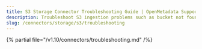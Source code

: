 ```yaml
---
title: S3 Storage Connector Troubleshooting Guide | OpenMetadata Support
description: Troubleshoot S3 ingestion problems such as bucket not found, denied access, or format incompatibility.
slug: /connectors/storage/s3/troubleshooting
---
```


{% partial file="/v1.10/connectors/troubleshooting.md" /%}
